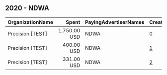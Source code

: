 ## 2020 - NDWA 
|OrganizationName|Spent|PayingAdvertiserNames|CreativeUrls|Impressions|Genders|AgeBrackets|CountryCodes|BillingAddresses|CandidateBallotInformation|
|:---|---:|:---|:---|---:|:---|:---|:---|:---|:---|
|Precision [TEST]|1,750.00 USD|NDWA|[0](https://www.snap.com/political-ads/asset/89389860e5602a15b193165508627076ea888b1ec6dd9d5b55890add25cf548b?mediaType=jpg)|448,239||18+|united states|"1121 14th Street NW Suite 700,Washington,20005,US"|Get Out the Vote|
|Precision [TEST]|400.00 USD|NDWA|[1](https://www.snap.com/political-ads/asset/89389860e5602a15b193165508627076ea888b1ec6dd9d5b55890add25cf548b?mediaType=jpg)|95,798||18+|united states|"1121 14th Street NW Suite 700,Washington,20005,US"|Get Out the Vote|
|Precision [TEST]|331.00 USD|NDWA|[2](https://www.snap.com/political-ads/asset/89389860e5602a15b193165508627076ea888b1ec6dd9d5b55890add25cf548b?mediaType=jpg)|70,333||18+|united states|"1121 14th Street NW Suite 700,Washington,20005,US"|Get Out the Vote|
